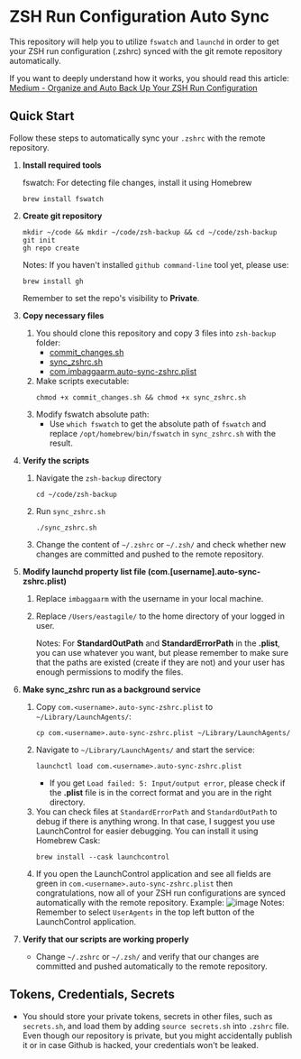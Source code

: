 # ZSH Run Configuration Auto Sync
This repository will help you to utilize `fswatch` and `launchd` in order to get your ZSH run configuration (.zshrc) synced with the git remote repository automatically.

If you want to deeply understand how it works, you should read this article: [Medium - Organize and Auto Back Up Your ZSH Run Configuration](https://medium.com/@imbaggaarm/organize-and-auto-back-up-your-zshrc-files-to-github-364a262b3227)

## Quick Start
Follow these steps to automatically sync your `.zshrc` with the remote repository.

1. **Install required tools**
    
    fswatch: For detecting file changes, install it using Homebrew
    ```
    brew install fswatch
    ```
2. **Create git repository**
    ```shell
    mkdir ~/code && mkdir ~/code/zsh-backup && cd ~/code/zsh-backup
    git init
    gh repo create
    ```
    Notes: If you haven't installed `github command-line` tool yet, please use:
    ```shell
    brew install gh
    ```
    Remember to set the repo's visibility to **Private**.
3. **Copy necessary files**
    1. You should clone this repository and copy 3 files into `zsh-backup` folder:
        - [commit_changes.sh](./commit_changes.sh)
        - [sync_zshrc.sh](./sync_zshrc.sh)
        - [com.imbaggaarm.auto-sync-zshrc.plist](./com.imbaggaarm.auto-sync-zshrc.plist)
    2. Make scripts executable:
        ```shell
        chmod +x commit_changes.sh && chmod +x sync_zshrc.sh
        ```
    3. Modify fswatch absolute path:
        - Use `which fswatch` to get the absolute path of `fswatch` and replace `/opt/homebrew/bin/fswatch` in `sync_zshrc.sh` with the result.
4. **Verify the scripts**
    1. Navigate the `zsh-backup` directory
        ```shell
        cd ~/code/zsh-backup
        ```
    2. Run `sync_zshrc.sh`
        ```shell
        ./sync_zshrc.sh
        ```
    3. Change the content of `~/.zshrc` or `~/.zsh/` and check whether new changes are committed and pushed to the remote repository.

5. **Modify launchd property list file (com.[username].auto-sync-zshrc.plist)**
    1. Replace `imbaggaarm` with the username in your local machine.
    2. Replace `/Users/eastagile/` to the home directory of your logged in user.
    
        Notes: For **StandardOutPath** and **StandardErrorPath** in the **.plist**, you can use whatever you want, but please remember to make sure that the paths are existed (create if they are not) and your user has enough permissions to modify the files.
6. **Make sync_zshrc run as a background service**
    1. Copy `com.<username>.auto-sync-zshrc.plist` to `~/Library/LaunchAgents/`:
        ```shell
        cp com.<username>.auto-sync-zshrc.plist ~/Library/LaunchAgents/
        ```
    2. Navigate to `~/Library/LaunchAgents/` and start the service:
        ```shell
        launchctl load com.<username>.auto-sync-zshrc.plist
        ```
        - If you get `Load failed: 5: Input/output error`, please check if the **.plist** file is in the correct format and you are in the right directory.
    3. You can check files at `StandardErrorPath` and `StandardOutPath` to debug if there is anything wrong. In that case, I suggest you use LaunchControl for easier debugging. You can install it using Homebrew Cask:
        ```shell
        brew install --cask launchcontrol
        ```
    4. If you open the LaunchControl application and see all fields are green in `com.<username>.auto-sync-zshrc.plist` then congratulations, now all of your ZSH run configurations are synced automatically with the remote repository. Example:
    ![image](./launch_control.png)
    Notes: Remember to select `UserAgents` in the top left button of the LaunchControl application.
7. **Verify that our scripts are working properly**
    - Change `~/.zshrc` or `~/.zsh/` and verify that our changes are committed and pushed automatically to the remote repository.

## Tokens, Credentials, Secrets
- You should store your private tokens, secrets in other files, such as `secrets.sh`, and load them by adding `source secrets.sh` into `.zshrc` file. Even though our repository is private, but you might accidentally publish it or in case Github is hacked, your credentials won't be leaked.